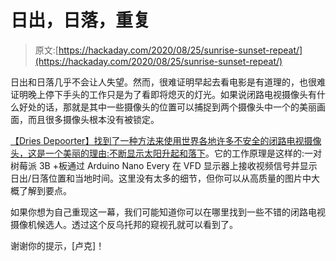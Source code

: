 # 日出，日落，重复

> 原文:[https://hackaday.com/2020/08/25/sunrise-sunset-repeat/](https://hackaday.com/2020/08/25/sunrise-sunset-repeat/)

日出和日落几乎不会让人失望。然而，很难证明早起去看电影是有道理的，也很难证明晚上停下手头的工作只是为了看即将熄灭的灯光。如果说闭路电视摄像头有什么好处的话，那就是其中一些摄像头的位置可以捕捉到两个摄像头中一个的美丽画面，而且很多摄像头根本没有被锁定。

[【Dries Depoorter】找到了一种方法来使用世界各地许多不安全的闭路电视摄像头，这是一个美丽的理由:不断显示太阳升起和落下](https://driesdepoorter.be/24h-sunrise-sunset/)。它的工作原理是这样的:一对树莓派 3B +板通过 Arduino Nano Every 在 VFD 显示器上接收视频信号并显示日出/日落位置和当地时间。这里没有太多的细节，但你可以从高质量的图片中大概了解到要点。

如果你想为自己重现这一幕，我们可能知道你可以在哪里找到一些不错的闭路电视摄像机候选人。透过这个反乌托邦的窥视孔就可以看到了。

谢谢你的提示，[卢克]！